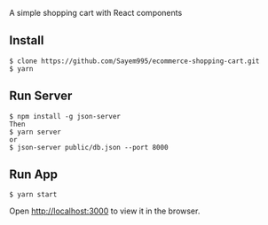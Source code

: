  A simple shopping cart with React components

## Install
```
$ clone https://github.com/Sayem995/ecommerce-shopping-cart.git
$ yarn
```

## Run Server
```
$ npm install -g json-server
Then
$ yarn server
or
$ json-server public/db.json --port 8000
```

## Run App
```
$ yarn start
```
Open [http://localhost:3000](http://localhost:3000) to view it in the browser.
